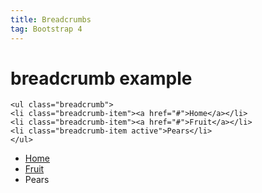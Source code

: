```yaml
---
title: Breadcrumbs
tag: Bootstrap 4
---
```


# breadcrumb example

```
<ul class="breadcrumb">
<li class="breadcrumb-item"><a href="#">Home</a></li>
<li class="breadcrumb-item"><a href="#">Fruit</a></li>
<li class="breadcrumb-item active">Pears</li>
</ul>
```
<ul class="breadcrumb">
<li class="breadcrumb-item"><a href="#">Home</a></li>
<li class="breadcrumb-item"><a href="#">Fruit</a></li>
<li class="breadcrumb-item active">Pears</li>
</ul>
